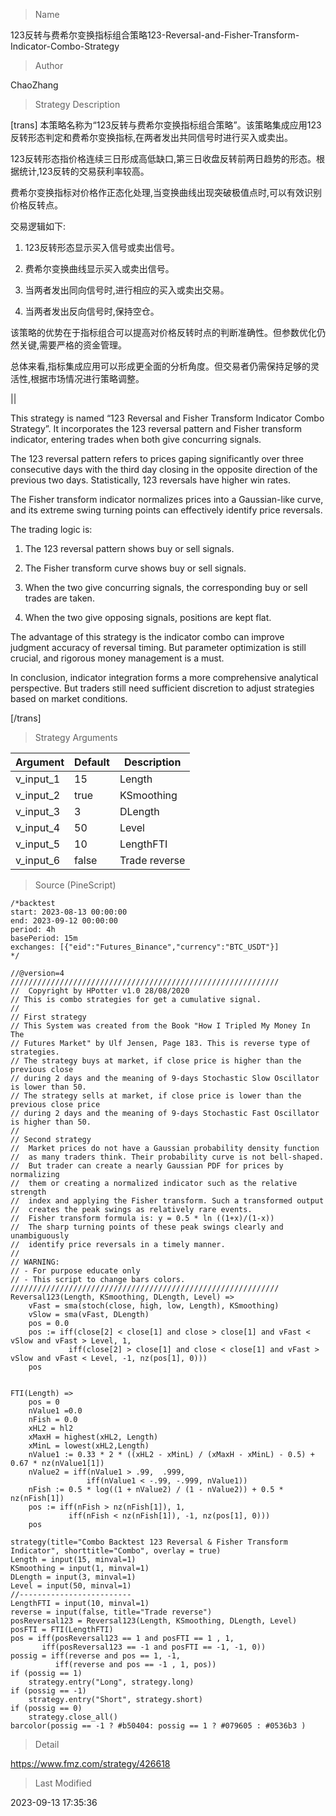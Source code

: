
> Name

123反转与费希尔变换指标组合策略123-Reversal-and-Fisher-Transform-Indicator-Combo-Strategy

> Author

ChaoZhang

> Strategy Description


[trans]
本策略名称为“123反转与费希尔变换指标组合策略”。该策略集成应用123反转形态判定和费希尔变换指标,在两者发出共同信号时进行买入或卖出。

123反转形态指价格连续三日形成高低缺口,第三日收盘反转前两日趋势的形态。根据统计,123反转的交易获利率较高。

费希尔变换指标对价格作正态化处理,当变换曲线出现突破极值点时,可以有效识别价格反转点。

交易逻辑如下:

1. 123反转形态显示买入信号或卖出信号。

2. 费希尔变换曲线显示买入或卖出信号。

3. 当两者发出同向信号时,进行相应的买入或卖出交易。

4. 当两者发出反向信号时,保持空仓。

该策略的优势在于指标组合可以提高对价格反转时点的判断准确性。但参数优化仍然关键,需要严格的资金管理。

总体来看,指标集成应用可以形成更全面的分析角度。但交易者仍需保持足够的灵活性,根据市场情况进行策略调整。


||

This strategy is named “123 Reversal and Fisher Transform Indicator Combo Strategy”. It incorporates the 123 reversal pattern and Fisher transform indicator, entering trades when both give concurring signals.

The 123 reversal pattern refers to prices gaping significantly over three consecutive days with the third day closing in the opposite direction of the previous two days. Statistically, 123 reversals have higher win rates. 

The Fisher transform indicator normalizes prices into a Gaussian-like curve, and its extreme swing turning points can effectively identify price reversals.

The trading logic is:

1. The 123 reversal pattern shows buy or sell signals. 

2. The Fisher transform curve shows buy or sell signals.

3. When the two give concurring signals, the corresponding buy or sell trades are taken. 

4. When the two give opposing signals, positions are kept flat.

The advantage of this strategy is the indicator combo can improve judgment accuracy of reversal timing. But parameter optimization is still crucial, and rigorous money management is a must. 

In conclusion, indicator integration forms a more comprehensive analytical perspective. But traders still need sufficient discretion to adjust strategies based on market conditions.

[/trans]

> Strategy Arguments



|Argument|Default|Description|
|----|----|----|
|v_input_1|15|Length|
|v_input_2|true|KSmoothing|
|v_input_3|3|DLength|
|v_input_4|50|Level|
|v_input_5|10|LengthFTI|
|v_input_6|false|Trade reverse|


> Source (PineScript)

``` pinescript
/*backtest
start: 2023-08-13 00:00:00
end: 2023-09-12 00:00:00
period: 4h
basePeriod: 15m
exchanges: [{"eid":"Futures_Binance","currency":"BTC_USDT"}]
*/

//@version=4
////////////////////////////////////////////////////////////
//  Copyright by HPotter v1.0 28/08/2020
// This is combo strategies for get a cumulative signal. 
//
// First strategy
// This System was created from the Book "How I Tripled My Money In The 
// Futures Market" by Ulf Jensen, Page 183. This is reverse type of strategies.
// The strategy buys at market, if close price is higher than the previous close 
// during 2 days and the meaning of 9-days Stochastic Slow Oscillator is lower than 50. 
// The strategy sells at market, if close price is lower than the previous close price 
// during 2 days and the meaning of 9-days Stochastic Fast Oscillator is higher than 50.
//
// Second strategy
// 	Market prices do not have a Gaussian probability density function
// 	as many traders think. Their probability curve is not bell-shaped.
// 	But trader can create a nearly Gaussian PDF for prices by normalizing
// 	them or creating a normalized indicator such as the relative strength
// 	index and applying the Fisher transform. Such a transformed output 
// 	creates the peak swings as relatively rare events.
// 	Fisher transform formula is: y = 0.5 * ln ((1+x)/(1-x))
// 	The sharp turning points of these peak swings clearly and unambiguously
// 	identify price reversals in a timely manner. 
//
// WARNING:
// - For purpose educate only
// - This script to change bars colors.
////////////////////////////////////////////////////////////
Reversal123(Length, KSmoothing, DLength, Level) =>
    vFast = sma(stoch(close, high, low, Length), KSmoothing) 
    vSlow = sma(vFast, DLength)
    pos = 0.0
    pos := iff(close[2] < close[1] and close > close[1] and vFast < vSlow and vFast > Level, 1,
	         iff(close[2] > close[1] and close < close[1] and vFast > vSlow and vFast < Level, -1, nz(pos[1], 0))) 
	pos


FTI(Length) =>
    pos = 0
    nValue1 =0.0
    nFish = 0.0
    xHL2 = hl2
    xMaxH = highest(xHL2, Length)
    xMinL = lowest(xHL2,Length)
    nValue1 := 0.33 * 2 * ((xHL2 - xMinL) / (xMaxH - xMinL) - 0.5) + 0.67 * nz(nValue1[1])
    nValue2 = iff(nValue1 > .99,  .999,
	             iff(nValue1 < -.99, -.999, nValue1))
    nFish := 0.5 * log((1 + nValue2) / (1 - nValue2)) + 0.5 * nz(nFish[1])
    pos := iff(nFish > nz(nFish[1]), 1,
     	     iff(nFish < nz(nFish[1]), -1, nz(pos[1], 0)))  
    pos

strategy(title="Combo Backtest 123 Reversal & Fisher Transform Indicator", shorttitle="Combo", overlay = true)
Length = input(15, minval=1)
KSmoothing = input(1, minval=1)
DLength = input(3, minval=1)
Level = input(50, minval=1)
//-------------------------
LengthFTI = input(10, minval=1)
reverse = input(false, title="Trade reverse")
posReversal123 = Reversal123(Length, KSmoothing, DLength, Level)
posFTI = FTI(LengthFTI)
pos = iff(posReversal123 == 1 and posFTI == 1 , 1,
	   iff(posReversal123 == -1 and posFTI == -1, -1, 0)) 
possig = iff(reverse and pos == 1, -1,
          iff(reverse and pos == -1 , 1, pos))	   
if (possig == 1) 
    strategy.entry("Long", strategy.long)
if (possig == -1)
    strategy.entry("Short", strategy.short)	 
if (possig == 0) 
    strategy.close_all()
barcolor(possig == -1 ? #b50404: possig == 1 ? #079605 : #0536b3 )
```

> Detail

https://www.fmz.com/strategy/426618

> Last Modified

2023-09-13 17:35:36
